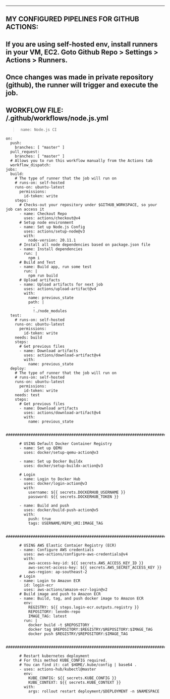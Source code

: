 
--------------------------------
MY CONFIGURED PIPELINES FOR GITHUB ACTIONS:
--------------------------------

## If you are using self-hosted env, install runners in your VM, EC2. Goto Github Repo > Settings > Actions > Runners.
## Once changes was made in private repository (github), the runner will trigger and execute the job.

## WORKFLOW FILE:  /.github/workflows/node.js.yml

>      name: Node.js CI
    on:
      push:
        branches: [ "master" ]
      pull_request:
        branches: [ "master" ]
      # Allows you to run this workflow manually from the Actions tab
      workflow_dispatch:
    jobs:
      build:
        # The type of runner that the job will run on
        # runs-on: self-hosted
        runs-on: ubuntu-latest
          permissions:
            id-token: write
        steps:
          # Checks-out your repository under $GITHUB_WORKSPACE, so your job can access it
          - name: Checkout Repo
            uses: actions/checkout@v4
          # Setup node environment
          - name: Set up Node.js Config
            uses: actions/setup-node@v3
            with:
              node-version: 20.11.1
          # Install all node dependencies based on package.json file
          - name: Install dependencies
            run: |
              npm i
          # Build and Test
          - name: Build app, run some test
            run: |
              npm run build
          # Upload artifacts
          - name: Upload artifacts for next job
            uses: actions/upload-artifact@v4
            with:
              name: previous_state
              path: |
                .
                !./node_modules
      test:
        # runs-on: self-hosted
        runs-on: ubuntu-latest
          permissions:
            id-token: write
        needs: build
        steps:
          # Get previous files
          - name: Download artifacts
            uses: actions/download-artifact@v4
            with:
              name: previous_state
      deploy:
        # The type of runner that the job will run on
        # runs-on: self-hosted
        runs-on: ubuntu-latest
          permissions:
            id-token: write
        needs: test
        steps:
          # Get previous files
          - name: Download artifacts
            uses: actions/download-artifact@v4
            with:
              name: previous_state

          ##############################################################################################

          # USING Default Docker Container Registry
          - name: Set up QEMU
            uses: docker/setup-qemu-action@v3
            
          - name: Set up Docker Buildx
            uses: docker/setup-buildx-action@v3
          
          # Login
          - name: Login to Docker Hub
            uses: docker/login-action@v3
            with:
              username: ${{ secrets.DOCKERHUB_USERNAME }}
              password: ${{ secrets.DOCKERHUB_TOKEN }}
              
          - name: Build and push
            uses: docker/build-push-action@v5
            with:
              push: true
              tags: USERNAME/REPO_URI:IMAGE_TAG 

          ##############################################################################################

          # USING AWS Elastic Contaier Registry (ECR)
          - name: Configure AWS credentials
            uses: aws-actions/configure-aws-credentials@v4
            with:
              aws-access-key-id: ${{ secrets.AWS_ACCESS_KEY_ID }}
              aws-secret-access-key: ${{ secrets.AWS_SECRET_ACCESS_KEY }}
              aws-region: ap-southeast-2
          # Login
          - name: Login to Amazon ECR
            id: login-ecr
            uses: aws-actions/amazon-ecr-login@v2
          # Build image and push to Amazon ECR
          - name: Build, tag, and push docker image to Amazon ECR
            env:
              REGISTRY: ${{ steps.login-ecr.outputs.registry }}
              REPOSITORY: lenn0n-repo
              IMAGE_TAG: latest
            run: |
              docker build -t $REPOSITORY .
              docker tag $REPOSITORY:$REGISTRY/$REPOSITORY:$IMAGE_TAG
              docker push $REGISTRY/$REPOSITORY:$IMAGE_TAG

          ##############################################################################################

          # Restart kubernetes deployment
          # For this method KUBE_CONFIG required.
          # You can find it: cat $HOME/.kube/config | base64 .
          - uses: actions-hub/kubectl@master
            env:
              KUBE_CONFIG: ${{ secrets.KUBE_CONFIG }}
              KUBE_CONTEXT: ${{ secrets.KUBE_CONTEXT }}
            with:
              args: rollout restart deployment/$DEPLOYMENT -n $NAMESPACE
